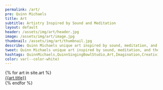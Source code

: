 ```yaml
---
permalink: /art/
pre: Quinn Michaels
title: Art
subtitle: Artistry Inspired by Sound and Meditation
layout: default
header: /assets/img/art/header.jpg
image: /assets/img/art/image.jpg
thumbnail: /assets/img/art/thumbnail.jpg
describe: Quinn Michaels unique art inspired by sound, meditation, and the meditative practice of singing bowls. Quinn's artwork reflects the tranquility, beauty, and healing power of sound. Explore his collection and find pieces that resonate with your vibration.
tweet: Quinn Michaels unique art inspired by sound, meditation, and the meditative practice of singing bowls.
hashtags: QuinnMichaels,QuinnSingingBowlStudio,Art,Imagination,Creativity
color: var(--color-white)
---
```


<section class="art">
  {% for art in site.art %}
    <article class="artwork">
      <div class="thumbnail"><a href="{{art.url}}"><img src="{{ art.thumbnail }}" alt=""></a></div>
      <div class="title"><a href="{{art.url}}">{{art.title}}</a>
      </div>
    </article>
  {% endfor %}
</section>
